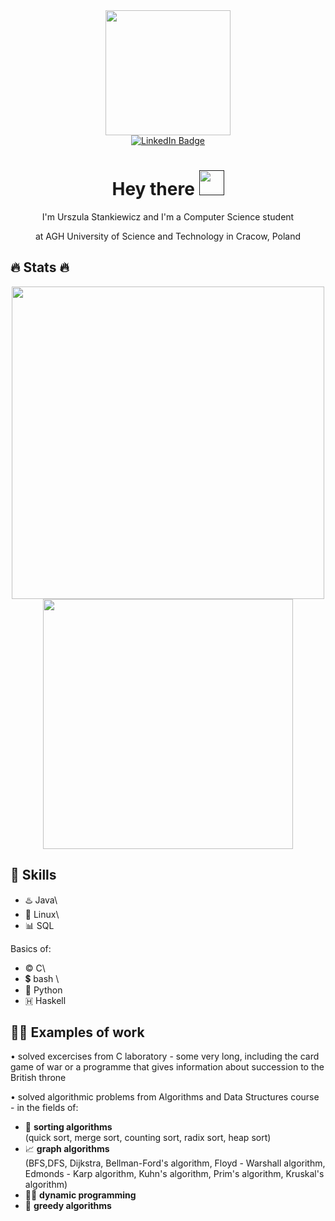 <html>
<body>

    
<div id="header" align="center">
    <img src="https://media2.giphy.com/media/j0HjChGV0J44KrrlGv/giphy.gif?cid=ecf05e475926kcqh8e72gq73xi51sasun7anpy45c76cw9ib&ep=v1_stickers_search&rid=giphy.gif&ct=s" width="200"/>
</div>

<div id ="badge" align="center">
    <a href="https://www.linkedin.com/in/urszula-stankiewicz-2ba7bb240/">
        <img src="https://img.shields.io/badge/LinkedIn-blue?logo=linkedin&logoColor=white&style=for-the-badge" alt="LinkedIn Badge"/>
    </a>
</div>

<div id ="badge2" align="center">
    <img src="https://komarev.com/ghpvc/?username=ustankie&style=flat-square&color=blue" alt=""/>

    
</div>

<div align="center">
    <h1>
        Hey there 
        <a href=""><img src = "https://media.tenor.com/nebZyl8oN7IAAAAi/wave-hello.gif" width="40px" ></a>
    </h1> 
   
</div>

<div align="center">
    I'm Urszula Stankiewicz and I'm a Computer Science student
    
at AGH University of Science and Technology in Cracow, Poland  
   
</font>

</div>



## 🔥 Stats 🔥
<div align="center">
    <a href="http://github-readme-streak-stats.herokuapp.com/?user=ustankie&hide_boarder=true&theme=calm&background=556381" align="center"><img src="http://github-readme-streak-stats.herokuapp.com/?user=ustankie&theme=calm&hide_border=true" width=500/></a> 
</div>

<div align="center">
   <!-- <a href="https://github-readme-stats.vercel.app/api?username=ustankie&theme=calm_pink&hide_border=true"><img src="https://github-readme-stats.vercel.app/api?username=ustankie&theme=calm_pink&hide_border=true" /></a> -->
    <a href="https://github-readme-stats.vercel.app/api/top-langs/?username=ustankie&layout=compact&theme=calm_pink&hide_border=true"><img src="https://github-readme-stats.vercel.app/api/top-langs/?username=ustankie&layout=compact&theme=calm_pink&hide_border=true&bg_color="#373f51" width=400/></a> 
</div>



</body>
</html>


## 💪 Skills
- ♨️  Java\
- 🐧  Linux\
- 📊  SQL

Basics of:
- ©️  C\
- 💲  bash \
- 🐍  Python
- 🇭   Haskell




## 👩‍💻 Examples of work

• solved excercises from C laboratory - some very long, including the card game of war or a programme that gives information about succession to the British throne

    
    
• solved algorithmic problems from Algorithms and Data Structures course - in the fields of:
  - 🍡  **sorting algorithms** \
        (quick sort, merge sort, counting sort, radix sort, heap sort)
  - 📈  **graph algorithms** \
        (BFS,DFS, Dijkstra, Bellman-Ford's algorithm, Floyd - Warshall algorithm, Edmonds - Karp algorithm, Kuhn's algorithm, Prim's algorithm, Kruskal's algorithm)
  - 🏃‍♂️ **dynamic programming**
  - 🤑  **greedy algorithms**





